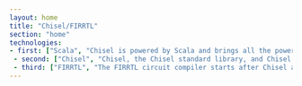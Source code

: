 ```yaml
---
layout: home
title: "Chisel/FIRRTL"
section: "home"
technologies:
- first: ["Scala", "Chisel is powered by Scala and brings all the power of object-oriented and functional programming to type-safe hardware design and generation."]
 - second: ["Chisel", "Chisel, the Chisel standard library, and Chisel testing infrastructure enable agile, expressive, and reusable hardware design methodologies."]
 - third: ["FIRRTL", "The FIRRTL circuit compiler starts after Chisel and enables backend (FPGA, ASIC, technology) specialization, automated circuit transformation, and Verilog generation."]
---
```

